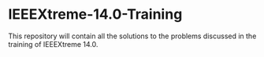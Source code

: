 # IEEEXtreme-14.0-Training
This repository will contain all the solutions to the problems discussed in the training of IEEEXtreme 14.0.
